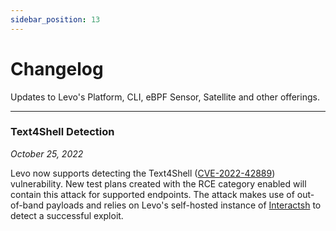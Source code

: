 ```yaml
---
sidebar_position: 13
---
```


# Changelog

Updates to Levo's Platform, CLI, eBPF Sensor, Satellite and other offerings.

---


### Text4Shell Detection
*October 25, 2022*

Levo now supports detecting the Text4Shell ([CVE-2022-42889](https://nvd.nist.gov/vuln/detail/CVE-2022-42889)) vulnerability.
New test plans created with the RCE category enabled will contain this attack for supported endpoints.
The attack makes use of out-of-band payloads and relies on Levo's self-hosted instance of [Interactsh](https://github.com/projectdiscovery/interactsh) to detect a successful exploit.